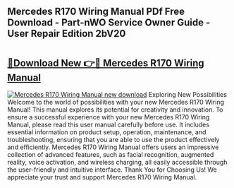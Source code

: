 ## Mercedes R170 Wiring Manual PDf Free Download - Part-nWO Service Owner Guide - User Repair Edition 2bV20

# <h2><a href="http://bc54239.oget.top/?id=Mercedes+R170+Wiring+Manual">🔗Download New 👉🔴 Mercedes R170 Wiring Manual</a></h2>

[![Mercedes R170 Wiring Manual new download](https://i.imgur.com/5g1atiW.png)](http://bc54239.oget.top/?id=Mercedes+R170+Wiring+Manual)
Exploring New Possibilities Welcome to the world of possibilities with your new Mercedes R170 Wiring Manual! This manual explores its potential for creativity and innovation. To ensure a successful experience with your new Mercedes R170 Wiring Manual, please read this user manual carefully before use. It includes essential information on product setup, operation, maintenance, and troubleshooting, ensuring that you are able to use the product effectively and efficiently. Mercedes R170 Wiring Manual offers users an impressive collection of advanced features, such as facial recognition, augmented reality, voice activation, and wireless charging, all easily accessible through the user-friendly and intuitive interface. Thank You for Choosing Us! We appreciate your trust and support Mercedes R170 Wiring Manual.
